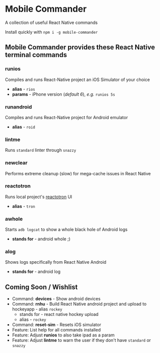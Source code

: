 # Mobile Commander
A collection of useful React Native commands

Install quickly with
`npm i -g mobile-commander`


## Mobile Commander provides these React Native terminal commands
### runios
Compiles and runs  React-Native project an iOS Simulator of your choice
* **alias** - `rios`
* **params** - iPhone version (_default 6_), _e.g._ `runios 5s`

### runandroid
Compiles and runs React-Native project for Android emulator
* **alias** - `roid`

### lintme
Runs `standard` linter through `snazzy`

### newclear
Performs extreme cleanup (slow) for mega-cache issues in React Native

### reactotron
Runs local project's [reactotron](https://github.com/skellock/reactotron) UI
* **alias** - `tron`

### awhole
Starts `adb logcat` to show a whole black hole of Android logs
* **stands for** - android whole ;)

### alog
Shows logs specifically from React Native Android
* **stands for** - android log

## Coming Soon / Wishlist
* Command: **devices** - Show android devices
* Command: **rnhu** - Build React Native android project and upload to hockeyapp - alias `rockey`
  * stands for - react native hockey upload
  * alias - `rockey`
* Command: **reset-sim** - Resets iOS simulator
* Feature: List help for all commands installed
* Feature: Adjust **runios** to also take ipad as a param
* Feature: Adjust **lintme** to warn the user if they don't have `standard` or `snazzy`
